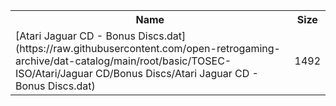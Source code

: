 <table>
<tr><th>Name</th><th>Size</th></tr>
<tr><td>[Atari Jaguar CD - Bonus Discs.dat](https://raw.githubusercontent.com/open-retrogaming-archive/dat-catalog/main/root/basic/TOSEC-ISO/Atari/Jaguar CD/Bonus Discs/Atari Jaguar CD - Bonus Discs.dat)</td><td>1492</td></tr>
</table>
